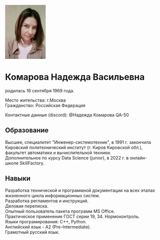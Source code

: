 ![](img/IMG_213408.png)  
# Комарова Надежда Васильевна
родилась 16 сентября 1969 года.

Место жительства: г.Москва  
Гражданство: Российская Федерация

Контактные данные (discord): @Надежда Комарова QA-50

## Образование
Высшее, специалитет "Инженер-системотехник", в 1991 г. закончила	Кировский политехнический институт (г. Киров Кировской обл.), факультет автоматики и вычислительной техники.  
Дополнительное по курсу Data Science (junior), в 2022 г. в онлайн-школе SkillFactory.

## Навыки  
Разработка технической и программной документации на всех этапах жизненного цикла информационных систем.  
Разработка регламентов и инструкций.  
Деловая переписка.  
Опытный пользователь пакета программ MS Office.  
Практическое применение ГОСТ серии 19, 34. Нормоконтроль.  
Языки програмирования: C++, Python.  
Английский язык - A2 (Pre-Intermediate).   
Грамотный русский язык.  